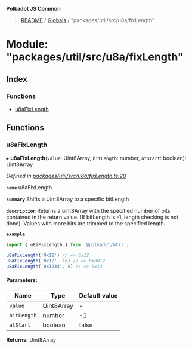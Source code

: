 **Polkadot JS Common**

> [README](../README.md) / [Globals](../globals.md) / "packages/util/src/u8a/fixLength"

# Module: "packages/util/src/u8a/fixLength"

## Index

### Functions

* [u8aFixLength](_packages_util_src_u8a_fixlength_.md#u8afixlength)

## Functions

### u8aFixLength

▸ **u8aFixLength**(`value`: Uint8Array, `bitLength`: number, `atStart`: boolean): Uint8Array

*Defined in [packages/util/src/u8a/fixLength.ts:20](https://github.com/polkadot-js/common/blob/aff78c2e/packages/util/src/u8a/fixLength.ts#L20)*

**`name`** u8aFixLength

**`summary`** Shifts a Uint8Array to a specific bitLength

**`description`** 
Returns a uint8Array with the specified number of bits contained in the return value. (If bitLength is -1, length checking is not done). Values with more bits are trimmed to the specified length.

**`example`** 
<BR>

```javascript
import { u8aFixLength } from '@polkadot/util';

u8aFixLength('0x12') // => 0x12
u8aFixLength('0x12', 16) // => 0x0012
u8aFixLength('0x1234', 8) // => 0x12
```

#### Parameters:

Name | Type | Default value |
------ | ------ | ------ |
`value` | Uint8Array | - |
`bitLength` | number | -1 |
`atStart` | boolean | false |

**Returns:** Uint8Array
